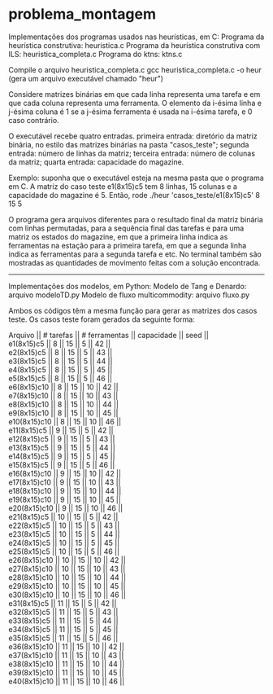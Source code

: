 # problema_montagem

Implementações dos programas usados nas heurísticas, em C:
Programa da heurística construtiva: heuristica.c
Programa da heurística construtiva com ILS: heuristica_completa.c
Programa do ktns: ktns.c

Compile o arquivo heuristica_completa.c
gcc heuristica_completa.c -o heur
(gera um arquivo executável chamado "heur")

Considere matrizes binárias em que cada linha representa uma tarefa e em que cada coluna representa uma ferramenta.
O elemento da i-ésima linha e j-ésima coluna é 1 se a j-ésima ferramenta é usada na i-ésima tarefa, e 0 caso contrário.

O executável recebe quatro entradas.
primeira entrada: diretório da matriz binária, no estilo das matrizes binárias na pasta "casos_teste";
segunda entrada: número de linhas da matriz;
terceira entrada: número de colunas da matriz;
quarta entrada: capacidade do magazine.

Exemplo: suponha que o executável esteja na mesma pasta que o programa em C.
A matriz do caso teste e1(8x15)c5 tem 8 linhas, 15 colunas e a capacidade do magazine é 5.
Então, rode
./heur 'casos_teste/e1(8x15)c5' 8 15 5

O programa gera arquivos diferentes para o resultado final da matriz binária com linhas permutadas, para a sequência final das tarefas e para uma matriz os estados do magazine, em que a primeira linha indica as ferramentas na estação para a primeira tarefa, em que a segunda linha indica as ferramentas para a segunda tarefa e etc.
No terminal também são mostradas as quantidades de movimento feitas com a solução encontrada.

----

Implementações dos modelos, em Python:
Modelo de Tang e Denardo: arquivo modeloTD.py
Modelo de fluxo multicommodity: arquivo fluxo.py

Ambos os códigos têm a mesma função para gerar as matrizes dos casos teste.
Os casos teste foram gerados da seguinte forma:

   Arquivo   ||   # tarefas   ||   # ferramentas   ||   capacidade   ||   seed   ||\
  e1(8x15)c5 ||       8       ||         15        ||       5        ||    42    ||\
  e2(8x15)c5 ||       8       ||         15        ||       5        ||    43    ||\
  e3(8x15)c5 ||       8       ||         15        ||       5        ||    44    ||\
  e4(8x15)c5 ||       8       ||         15        ||       5        ||    45    ||\
  e5(8x15)c5 ||       8       ||         15        ||       5        ||    46    ||\
 e6(8x15)c10 ||       8       ||         15        ||       10       ||    42    ||\
 e7(8x15)c10 ||       8       ||         15        ||       10       ||    43    ||\
 e8(8x15)c10 ||       8       ||         15        ||       10       ||    44    ||\
 e9(8x15)c10 ||       8       ||         15        ||       10       ||    45    ||\
e10(8x15)c10 ||       8       ||         15        ||       10       ||    46    ||\
 e11(8x15)c5 ||       9       ||         15        ||       5        ||    42    ||\
 e12(8x15)c5 ||       9       ||         15        ||       5        ||    43    ||\
 e13(8x15)c5 ||       9       ||         15        ||       5        ||    44    ||\
 e14(8x15)c5 ||       9       ||         15        ||       5        ||    45    ||\
 e15(8x15)c5 ||       9       ||         15        ||       5        ||    46    ||\
e16(8x15)c10 ||       9       ||         15        ||       10       ||    42    ||\
e17(8x15)c10 ||       9       ||         15        ||       10       ||    43    ||\
e18(8x15)c10 ||       9       ||         15        ||       10       ||    44    ||\
e19(8x15)c10 ||       9       ||         15        ||       10       ||    45    ||\
e20(8x15)c10 ||       9       ||         15        ||       10       ||    46    ||\
 e21(8x15)c5 ||      10       ||         15        ||       5        ||    42    ||\
 e22(8x15)c5 ||      10       ||         15        ||       5        ||    43    ||\
 e23(8x15)c5 ||      10       ||         15        ||       5        ||    44    ||\
 e24(8x15)c5 ||      10       ||         15        ||       5        ||    45    ||\
 e25(8x15)c5 ||      10       ||         15        ||       5        ||    46    ||\
e26(8x15)c10 ||      10       ||         15        ||       10       ||    42    ||\
e27(8x15)c10 ||      10       ||         15        ||       10       ||    43    ||\
e28(8x15)c10 ||      10       ||         15        ||       10       ||    44    ||\
e29(8x15)c10 ||      10       ||         15        ||       10       ||    45    ||\
e30(8x15)c10 ||      10       ||         15        ||       10       ||    46    ||\
 e31(8x15)c5 ||      11       ||         15        ||       5        ||    42    ||\
 e32(8x15)c5 ||      11       ||         15        ||       5        ||    43    ||\
 e33(8x15)c5 ||      11       ||         15        ||       5        ||    44    ||\
 e34(8x15)c5 ||      11       ||         15        ||       5        ||    45    ||\
 e35(8x15)c5 ||      11       ||         15        ||       5        ||    46    ||\
e36(8x15)c10 ||      11       ||         15        ||       10       ||    42    ||\
e37(8x15)c10 ||      11       ||         15        ||       10       ||    43    ||\
e38(8x15)c10 ||      11       ||         15        ||       10       ||    44    ||\
e39(8x15)c10 ||      11       ||         15        ||       10       ||    45    ||\
e40(8x15)c10 ||      11       ||         15        ||       10       ||    46    ||
